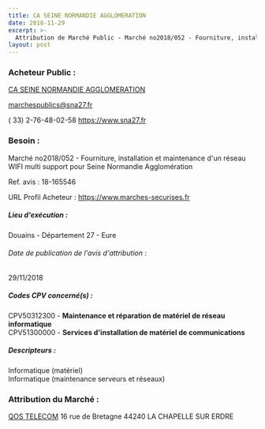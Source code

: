 ```yaml
---
title: CA SEINE NORMANDIE AGGLOMERATION
date: 2018-11-29
excerpt: >-
  Attribution de Marché Public - Marché no2018/052 - Fourniture, installation et maintenance d'un réseau WIFI multi support pour SNA
layout: post
---
```


### Acheteur Public : 
<a href="/acheteur-133/siren-200072312"> CA SEINE NORMANDIE AGGLOMERATION</a><br/>



marchespublics@sna27.fr

( 33) 2-76-48-02-58
https://www.sna27.fr
### Besoin :

Marché no2018/052 - Fourniture, installation et maintenance d'un réseau WIFI multi support pour Seine Normandie Agglomération

Ref. avis : 18-165546

URL Profil Acheteur : https://www.marches-securises.fr

##### Lieu d'exécution :

Douains - Département 27 - Eure

###### Date de publication de l'avis d'attribution : 
29/11/2018

##### Codes CPV concerné(s) :
CPV50312300 - **Maintenance et réparation de matériel de réseau informatique** <br/>
CPV51300000 - **Services d'installation de matériel de communications** <br/>

##### Descripteurs :
Informatique (matériel) <br/>
Informatique (maintenance serveurs et réseaux) <br/>

### Attribution du Marché :
<a href="/entreprise-561/siren-442069209"> QOS TELECOM</a>    16 rue de Bretagne 44240 LA CHAPELLE SUR ERDRE <br/>
